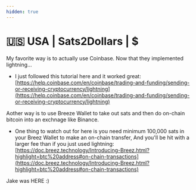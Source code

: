 ```yaml
---
hidden: true
---
```


# 🇺🇸 USA | Sats2Dollars | $

My favorite way is to actually use Coinbase. Now that they implemented lightning...

* I just followed this tutorial here and it worked great: [https://help.coinbase.com/en/coinbase/trading-and-funding/sending-or-receiving-cryptocurrency/lightning](https://help.coinbase.com/en/coinbase/trading-and-funding/sending-or-receiving-cryptocurrency/lightning)

Aother way is to use Breeze Wallet to take out sats and then do on-chain bitcoin into an exchnage like Binance.

* One thing to watch out for here is you need minimum 100,000 sats in your Breez Wallet to make an on-chain transfer, And you'll be hit with a larger fee than if you just used lightning: [https://doc.breez.technology/Introducing-Breez.html?highlight=btc%20address#on-chain-transactions](https://doc.breez.technology/Introducing-Breez.html?highlight=btc%20address#on-chain-transactions)

Jake was HERE :)
